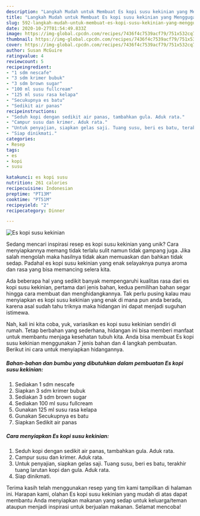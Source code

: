 ```yaml
---
description: "Langkah Mudah untuk Membuat Es kopi susu kekinian yang Menggugah Selera"
title: "Langkah Mudah untuk Membuat Es kopi susu kekinian yang Menggugah Selera"
slug: 592-langkah-mudah-untuk-membuat-es-kopi-susu-kekinian-yang-menggugah-selera
date: 2020-10-27T01:54:49.833Z
image: https://img-global.cpcdn.com/recipes/7436f4c7539acf79/751x532cq70/es-kopi-susu-kekinian-foto-resep-utama.jpg
thumbnail: https://img-global.cpcdn.com/recipes/7436f4c7539acf79/751x532cq70/es-kopi-susu-kekinian-foto-resep-utama.jpg
cover: https://img-global.cpcdn.com/recipes/7436f4c7539acf79/751x532cq70/es-kopi-susu-kekinian-foto-resep-utama.jpg
author: Susan McGuire
ratingvalue: 4
reviewcount: 5
recipeingredient:
- "1 sdm nescafe"
- "3 sdm krimer bubuk"
- "3 sdm brown sugar"
- "100 ml susu fullcream"
- "125 ml susu rasa kelapa"
- "Secukupnya es batu"
- "Sedikit air panas"
recipeinstructions:
- "Seduh kopi dengan sedikit air panas, tambahkan gula. Aduk rata."
- "Campur susu dan krimer. Aduk rata."
- "Untuk penyajian, siapkan gelas saji. Tuang susu, beri es batu, terakhir tuang larutan kopi dan gula. Aduk rata."
- "Siap dinikmati."
categories:
- Resep
tags:
- es
- kopi
- susu

katakunci: es kopi susu 
nutrition: 261 calories
recipecuisine: Indonesian
preptime: "PT13M"
cooktime: "PT51M"
recipeyield: "2"
recipecategory: Dinner

---
```



![Es kopi susu kekinian](https://img-global.cpcdn.com/recipes/7436f4c7539acf79/751x532cq70/es-kopi-susu-kekinian-foto-resep-utama.jpg)

Sedang mencari inspirasi resep es kopi susu kekinian yang unik? Cara menyiapkannya memang tidak terlalu sulit namun tidak gampang juga. Jika salah mengolah maka hasilnya tidak akan memuaskan dan bahkan tidak sedap. Padahal es kopi susu kekinian yang enak selayaknya punya aroma dan rasa yang bisa memancing selera kita.



Ada beberapa hal yang sedikit banyak mempengaruhi kualitas rasa dari es kopi susu kekinian, pertama dari jenis bahan, kedua pemilihan bahan segar hingga cara membuat dan menghidangkannya. Tak perlu pusing kalau mau menyiapkan es kopi susu kekinian yang enak di mana pun anda berada, karena asal sudah tahu triknya maka hidangan ini dapat menjadi suguhan istimewa.


Nah, kali ini kita coba, yuk, variasikan es kopi susu kekinian sendiri di rumah. Tetap berbahan yang sederhana, hidangan ini bisa memberi manfaat untuk membantu menjaga kesehatan tubuh kita. Anda bisa membuat Es kopi susu kekinian menggunakan 7 jenis bahan dan 4 langkah pembuatan. Berikut ini cara untuk menyiapkan hidangannya.

<!--inarticleads1-->

##### Bahan-bahan dan bumbu yang dibutuhkan dalam pembuatan Es kopi susu kekinian:

1. Sediakan 1 sdm nescafe
1. Siapkan 3 sdm krimer bubuk
1. Sediakan 3 sdm brown sugar
1. Sediakan 100 ml susu fullcream
1. Gunakan 125 ml susu rasa kelapa
1. Gunakan Secukupnya es batu
1. Siapkan Sedikit air panas




<!--inarticleads2-->

##### Cara menyiapkan Es kopi susu kekinian:

1. Seduh kopi dengan sedikit air panas, tambahkan gula. Aduk rata.
1. Campur susu dan krimer. Aduk rata.
1. Untuk penyajian, siapkan gelas saji. Tuang susu, beri es batu, terakhir tuang larutan kopi dan gula. Aduk rata.
1. Siap dinikmati.




Terima kasih telah menggunakan resep yang tim kami tampilkan di halaman ini. Harapan kami, olahan Es kopi susu kekinian yang mudah di atas dapat membantu Anda menyiapkan makanan yang sedap untuk keluarga/teman ataupun menjadi inspirasi untuk berjualan makanan. Selamat mencoba!
